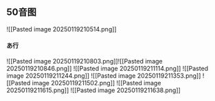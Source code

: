 ## 50音图
![[Pasted image 20250119210514.png]]
#### あ行
![[Pasted image 20250119210803.png]]![[Pasted image 20250119210846.png]]
![[Pasted image 20250119211114.png]]
![[Pasted image 20250119211244.png]]
![[Pasted image 20250119211353.png]]
![[Pasted image 20250119211502.png]]
![[Pasted image 20250119211615.png]]
![[Pasted image 20250119211638.png]]